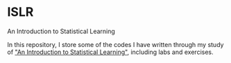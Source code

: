 # ISLR
An Introduction to Statistical Learning

In this repository, I store some of the codes I have written through my study of ["An Introduction to Statistical Learning"](http://www-bcf.usc.edu/~gareth/ISL/), including labs and exercises. 
